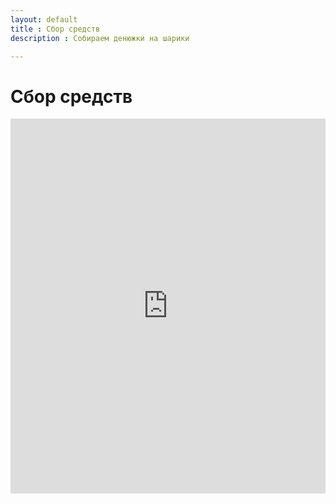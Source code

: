 ```yaml
---
layout: default
title : Сбор средств
description : Собираем денюжки на шарики

---
```


# Сбор средств

<iframe 
  src="https://www.tbank.ru/collectmoney/crowd/r_EDdewOeJtG.OSTAisfGzq/nzJ5h45745/?short_link=oyWXovjFKT&httpMethod=GET" 
  width="100%" 
  height="600" 
  frameborder="0" 
  scrolling="yes" 
  allowfullscreen>
</iframe>
